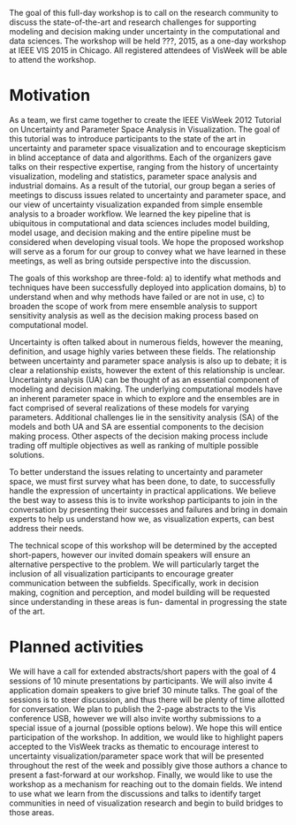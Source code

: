 

The goal of this full-day workshop is to call on the research community to
discuss the state-of-the-art and research challenges for supporting modeling
and decision making under uncertainty in the computational and data sciences.
The workshop will be held ???, 2015, as a one-day workshop at IEEE VIS 2015 
in Chicago. All registered attendees of VisWeek will be able to attend 
the workshop.

# Motivation

As a team, we first came together to create the IEEE VisWeek 2012 Tutorial on
Uncertainty and Parameter Space Analysis in Visualization. The goal of this
tutorial was to introduce participants to the state of the art in uncertainty
and parameter space visualization and to encourage skepticism in blind
acceptance of data and algorithms. Each of the organizers gave talks on their
respective expertise, ranging from the history of uncertainty visualization,
modeling and statistics, parameter space analysis and industrial domains. As a
result of the tutorial, our group began a series of meetings to discuss
issues related to uncertainty and parameter space, and our view of uncertainty
visualization expanded from simple ensemble analysis to a broader workflow.
We learned the key pipeline that is ubiquitous in computational and data
sciences includes model building, model usage, and decision making and the
entire pipeline must be considered when developing visual tools. We hope the
proposed workshop will serve as a forum for our group to convey what we have
learned in these meetings, as well as bring outside perspective into the
discussion.

The goals of this workshop are three-fold: a) to identify what methods and
techniques have been successfully deployed into application domains, b) to
understand when and why methods have failed or are not in use, c) to broaden
the scope of work from mere ensemble analysis to support sensitivity analysis
as well as the decision making process based on computational model.

Uncertainty is often talked about in numerous fields, however the meaning,
definition, and usage highly varies between these fields. The relationship
between uncertainty and parameter space analysis is also up to debate; it is
clear a relationship exists, however the extent of this relationship is
unclear. Uncertainty analysis (UA) can be thought of as an essential component
of modeling and decision making. The underlying computational models have an
inherent parameter space in which to explore and the ensembles are in fact
comprised of several realizations of these models for varying parameters.
Additional challenges lie in the sensitivity analysis (SA) of the models and
both UA and SA are essential components to the decision making process. Other
aspects of the decision making process include trading off multiple objectives
as well as ranking of multiple possible solutions.

To better understand the issues relating to uncertainty and parameter space,
we must first survey what has been done, to date, to successfully handle the
expression of uncertainty in practical applications. We believe the best way
to assess this is to invite workshop participants to join in the conversation
by presenting their successes and failures and bring in domain experts to help
us understand how we, as visualization experts, can best address their needs.

The technical scope of this workshop will be determined by the accepted
short-papers, however our invited domain speakers will ensure an alternative
perspective to the problem. We will particularly target the inclusion of all
visualization participants to encourage greater communication between the
subfields. Specifically, work in decision making, cognition and perception, and
model building will be requested since understanding in these areas is fun-
damental in progressing the state of the art.

# Planned activities

We will have a call for extended abstracts/short papers with the goal of 4
sessions of 10 minute presentations by participants. We will also invite 4
application domain speakers to give brief 30 minute talks. The goal of the
sessions is to steer discussion, and thus there will be plenty of time allotted
for conversation. We plan to publish the 2-page abstracts to the Vis
conference USB, however we will also invite worthy submissions to a special
issue of a journal (possible options below). We hope this will entice
participation of the workshop. In addition, we would like to highlight papers
accepted to the VisWeek tracks as thematic to encourage interest to uncertainty
visualization/parameter space work that will be presented throughout the rest
of the week and possibly give those authors a chance to present a
fast-forward at our workshop. Finally, we would like to use the workshop as a
mechanism for reaching out to the domain fields. We intend to use what we learn
from the discussions and talks to identify target communities in need of
visualization research and begin to build bridges to those areas.

